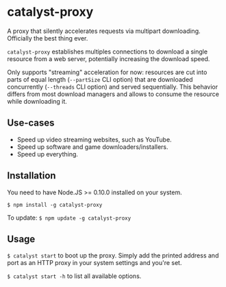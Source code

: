 catalyst-proxy
==============
A proxy that silently accelerates requests via multipart downloading. Officially the best thing ever.

`catalyst-proxy` establishes multiples connections to download a single resource from a web server, potentially increasing the download speed.

Only supports "streaming" acceleration for now: resources are cut into parts of equal length (`--partSize` CLI option) that are downloaded concurrently (`--threads` CLI option) and served sequentially. This behavior differs from most download managers and allows to consume the resource while downloading it.

Use-cases
---------
  * Speed up video streaming websites, such as YouTube.
  * Speed up software and game downloaders/installers.
  * Speed up everything.

Installation
------------
You need to have Node.JS >= 0.10.0 installed on your system.

```$ npm install -g catalyst-proxy```

To update:
```$ npm update -g catalyst-proxy```

Usage
-----
```$ catalyst start``` to boot up the proxy. Simply add the printed address and port as an HTTP proxy in your system settings and you're set.

```$ catalyst start -h``` to list all available options.

